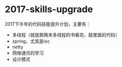 # 2017-skills-upgrade
2017下半年的代码技能提升计划，主要有：
- 多线程（就是那两本多线程的书看完，敲里面的代码）
- spring，尤其是ioc
- netty
- 网络通讯的学习
- 设计模式
